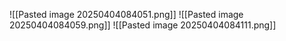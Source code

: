 ![[Pasted image 20250404084051.png]]
![[Pasted image 20250404084059.png]]
![[Pasted image 20250404084111.png]]
